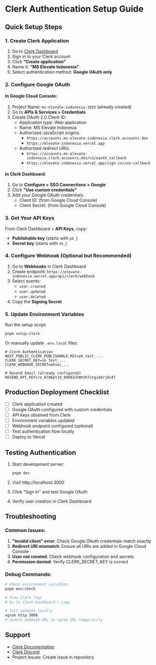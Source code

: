 # Clerk Authentication Setup Guide

## Quick Setup Steps

### 1. Create Clerk Application

1. Go to [Clerk Dashboard](https://dashboard.clerk.com)
2. Sign in to your Clerk account
3. Click **"Create application"**
4. Name it: **"MS Elevate Indonesia"**
5. Select authentication method: **Google OAuth only**

### 2. Configure Google OAuth

#### In Google Cloud Console:
1. Project Name: `ms-elevate-indonesia-2025` (already created)
2. Go to **APIs & Services > Credentials**
3. Create OAuth 2.0 Client ID:
   - Application type: Web application
   - Name: MS Elevate Indonesia
   - Authorized JavaScript origins:
     - `https://accounts.ms-elevate-indonesia.clerk.accounts.dev`
     - `https://elevate-indonesia.vercel.app`
   - Authorized redirect URIs:
     - `https://accounts.ms-elevate-indonesia.clerk.accounts.dev/v1/oauth_callback`
     - `https://elevate-indonesia.vercel.app/sign-in/sso-callback`

#### In Clerk Dashboard:
1. Go to **Configure > SSO Connections > Google**
2. Click **"Use custom credentials"**
3. Add your Google OAuth credentials:
   - Client ID: (from Google Cloud Console)
   - Client Secret: (from Google Cloud Console)

### 3. Get Your API Keys

From Clerk Dashboard > **API Keys**, copy:
- **Publishable key** (starts with `pk_`)
- **Secret key** (starts with `sk_`)

### 4. Configure Webhook (Optional but Recommended)

1. Go to **Webhooks** in Clerk Dashboard
2. Create endpoint: `https://elevate-indonesia.vercel.app/api/clerk/webhook`
3. Select events:
   - `user.created`
   - `user.updated`
   - `user.deleted`
4. Copy the **Signing Secret**

### 5. Update Environment Variables

Run the setup script:
```bash
pnpm setup:clerk
```

Or manually update `.env.local` files:

```env
# Clerk Authentication
NEXT_PUBLIC_CLERK_PUBLISHABLE_KEY=pk_test_...
CLERK_SECRET_KEY=sk_test_...
CLERK_WEBHOOK_SECRET=whsec_...

# Resend Email (already configured)
RESEND_API_KEY=re_H7A8pYJd_9HD8ZuhNtUhTstgieKrj8cAf
```

## Production Deployment Checklist

- [ ] Clerk application created
- [ ] Google OAuth configured with custom credentials
- [ ] API keys obtained from Clerk
- [ ] Environment variables updated
- [ ] Webhook endpoint configured (optional)
- [ ] Test authentication flow locally
- [ ] Deploy to Vercel

## Testing Authentication

1. Start development server:
   ```bash
   pnpm dev
   ```

2. Visit http://localhost:3000

3. Click "Sign In" and test Google OAuth

4. Verify user creation in Clerk Dashboard

## Troubleshooting

### Common Issues:

1. **"Invalid client" error**: Check Google OAuth credentials match exactly
2. **Redirect URI mismatch**: Ensure all URIs are added in Google Cloud Console
3. **User not created**: Check webhook configuration and secrets
4. **Permission denied**: Verify CLERK_SECRET_KEY is correct

### Debug Commands:

```bash
# Check environment variables
pnpm env:check

# View Clerk logs
# Go to Clerk Dashboard > Logs

# Test webhook locally
ngrok http 3000
# Update webhook URL to ngrok URL temporarily
```

## Support

- [Clerk Documentation](https://clerk.com/docs)
- [Clerk Discord](https://discord.com/invite/b5rXHjAg7A)
- Project Issues: Create issue in repository